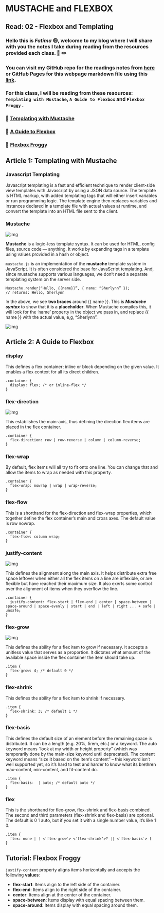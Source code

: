 # MUSTACHE and FLEXBOX
## Read: 02 - Flexbox and Templating

### Hello this is ***Fatima*** :smile:, welcome to my blog where I will share with you the notes I take during reading from the resources provided each class. :closed_book: :pencil2:
### You can visit my GitHub repo for the readings notes from [here](https://github.com/fati-ma/reading-notes-301) or GitHub Pages for this webpage markdown file using this [link](https://fati-ma.github.io/reading-notes-301/read-03).

### For this class, I will be reading from these resources: `Templating with Mustache`, `A Guide to Flexbox` and `Flexbox Froggy` .

### :pushpin: [Templating with Mustache](https://medium.com/@1sherlynn/javascript-templating-language-and-engine-mustache-js-with-node-and-express-f4c2530e73b2)
### :pushpin: [A Guide to Flexbox](https://css-tricks.com/snippets/css/a-guide-to-flexbox/)
### :pushpin: [Flexbox Froggy](https://flexboxfroggy.com/)


## Article 1: Templating with Mustache

### Javascript Templating

Javascript templating is a fast and efficient technique to render client-side view templates with Javascript by using a JSON data source. The template is HTML markup, with added templating tags that will either insert variables or run programming logic.
The template engine then replaces variables and instances declared in a template file with actual values at runtime, and convert the template into an HTML file sent to the client.


### Mustache


![img](https://miro.medium.com/max/700/1*P9q0tkeaRY2l1JOXaVKAig.png)


**Mustache** is a logic-less template syntax. It can be used for HTML, config files, source code — anything. It works by expanding tags in a template using values provided in a hash or object.


`mustache.js` is an implementation of the **mustache** template system in JavaScript. It is often considered the base for JavaScript templating. And, since mustache supports various languages, we don’t need a separate templating system on the server side.


```
Mustache.render(“Hello, {{name}}”, { name: “Sherlynn” });
// returns: Hello, Sherlynn
```

In the above, we see **two braces** around {{ name }}. This is ***Mustache syntax*** to show that it is a **placeholder**. When Mustache compiles this, it will look for the ‘name’ property in the object we pass in, and replace {{ name }} with the actual value, e,g, “Sherlynn”.


![img](https://miro.medium.com/max/700/1*LbqYj87xlazySm6wE0Q2lA.png)



## Article 2: A Guide to Flexbox


### display


This defines a flex container; inline or block depending on the given value. It enables a flex context for all its direct children.


```
.container {
  display: flex; /* or inline-flex */
}
```


### flex-direction


![img](https://css-tricks.com/wp-content/uploads/2018/10/flex-direction.svg)


This establishes the main-axis, thus defining the direction flex items are placed in the flex container.


```
.container {
  flex-direction: row | row-reverse | column | column-reverse;
}
```



### flex-wrap


By default, flex items will all try to fit onto one line. You can change that and allow the items to wrap as needed with this property.


```
.container {
  flex-wrap: nowrap | wrap | wrap-reverse;
}
```



### flex-flow


This is a shorthand for the flex-direction and flex-wrap properties, which together define the flex container’s main and cross axes. The default value is row nowrap.


```
.container {
  flex-flow: column wrap;
}
```



### justify-content


![img](https://css-tricks.com/wp-content/uploads/2018/10/justify-content.svg)


This defines the alignment along the main axis. It helps distribute extra free space leftover when either all the flex items on a line are inflexible, or are flexible but have reached their maximum size. It also exerts some control over the alignment of items when they overflow the line.


```
.container {
  justify-content: flex-start | flex-end | center | space-between | space-around | space-evenly | start | end | left | right ... + safe | unsafe;
}
```



### flex-grow


![img](https://css-tricks.com/wp-content/uploads/2018/10/flex-grow.svg)


This defines the ability for a flex item to grow if necessary. It accepts a unitless value that serves as a proportion. It dictates what amount of the available space inside the flex container the item should take up.


```
.item {
  flex-grow: 4; /* default 0 */
}
```



### flex-shrink


This defines the ability for a flex item to shrink if necessary.


```
.item {
  flex-shrink: 3; /* default 1 */
}
```



### flex-basis


This defines the default size of an element before the remaining space is distributed. It can be a length (e.g. 20%, 5rem, etc.) or a keyword. The auto keyword means “look at my width or height property” (which was temporarily done by the main-size keyword until deprecated). The content keyword means “size it based on the item’s content” – this keyword isn’t well supported yet, so it’s hard to test and harder to know what its brethren max-content, min-content, and fit-content do.


```
.item {
  flex-basis:  | auto; /* default auto */
}
```


### flex


This is the shorthand for flex-grow, flex-shrink and flex-basis combined. The second and third parameters (flex-shrink and flex-basis) are optional. The default is 0 1 auto, but if you set it with a single number value, it’s like 1 0.


```
.item {
  flex: none | [ <'flex-grow'> <'flex-shrink'>? || <'flex-basis'> ]
}
```



## Tutorial: Flexbox Froggy

`justify-content` property aligns items horizontally and accepts the following **values**:

- **flex-start**: Items align to the left side of the container.
- **flex-end**: Items align to the right side of the container.
- **center**: Items align at the center of the container.
- **space-between**: Items display with equal spacing between them.
- **space-around**: Items display with equal spacing around them.









